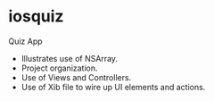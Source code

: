 iosquiz
=======

Quiz App

- Illustrates use of NSArray.
- Project organization.
- Use of Views and Controllers.
- Use of Xib file to wire up UI elements and actions.

